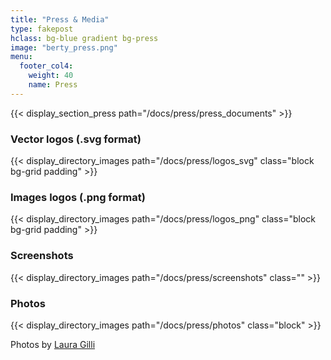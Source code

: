 ```yaml
---
title: "Press & Media"
type: fakepost
hclass: bg-blue gradient bg-press
image: "berty_press.png"
menu:
  footer_col4:
    weight: 40
    name: Press
---
```


{{< display_section_press path="/docs/press/press_documents" >}}

### Vector logos (.svg format)
{{< display_directory_images path="/docs/press/logos_svg" class="block bg-grid padding" >}}

### Images logos (.png format)
{{< display_directory_images path="/docs/press/logos_png" class="block bg-grid padding" >}}

### Screenshots
{{< display_directory_images path="/docs/press/screenshots" class="" >}}

### Photos
{{< display_directory_images path="/docs/press/photos" class="block" >}}

Photos by [Laura Gilli](https://www.lauragilli.com/)